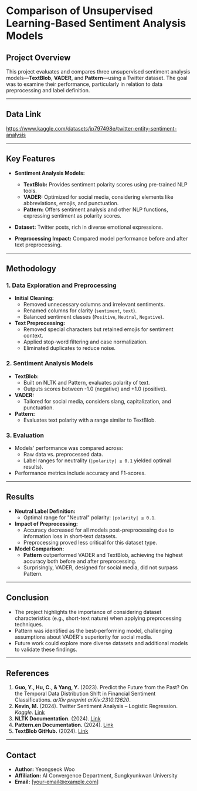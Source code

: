 # Comparison of Unsupervised Learning-Based Sentiment Analysis Models

## Project Overview
This project evaluates and compares three unsupervised sentiment analysis models—**TextBlob**, **VADER**, and **Pattern**—using a Twitter dataset. The goal was to examine their performance, particularly in relation to data preprocessing and label definition.

---

## Data Link
https://www.kaggle.com/datasets/jp797498e/twitter-entity-sentiment-analysis

---

## Key Features
- **Sentiment Analysis Models:**
  - **TextBlob:** Provides sentiment polarity scores using pre-trained NLP tools.
  - **VADER:** Optimized for social media, considering elements like abbreviations, emojis, and punctuation.
  - **Pattern:** Offers sentiment analysis and other NLP functions, expressing sentiment as polarity scores.

- **Dataset:** Twitter posts, rich in diverse emotional expressions.
- **Preprocessing Impact:** Compared model performance before and after text preprocessing.

---

## Methodology
### 1. Data Exploration and Preprocessing
- **Initial Cleaning:**
  - Removed unnecessary columns and irrelevant sentiments.
  - Renamed columns for clarity (`sentiment`, `text`).
  - Balanced sentiment classes (`Positive`, `Neutral`, `Negative`).
- **Text Preprocessing:**
  - Removed special characters but retained emojis for sentiment context.
  - Applied stop-word filtering and case normalization.
  - Eliminated duplicates to reduce noise.

### 2. Sentiment Analysis Models
- **TextBlob:**
  - Built on NLTK and Pattern, evaluates polarity of text.
  - Outputs scores between -1.0 (negative) and +1.0 (positive).
- **VADER:**
  - Tailored for social media, considers slang, capitalization, and punctuation.
- **Pattern:**
  - Evaluates text polarity with a range similar to TextBlob.

### 3. Evaluation
- Models' performance was compared across:
  - Raw data vs. preprocessed data.
  - Label ranges for neutrality (`|polarity| ≤ 0.1` yielded optimal results).
- Performance metrics include accuracy and F1-scores.

---

## Results
- **Neutral Label Definition:**
  - Optimal range for "Neutral" polarity: `|polarity| ≤ 0.1`.
- **Impact of Preprocessing:**
  - Accuracy decreased for all models post-preprocessing due to information loss in short-text datasets.
  - Preprocessing proved less critical for this dataset type.
- **Model Comparison:**
  - **Pattern** outperformed VADER and TextBlob, achieving the highest accuracy both before and after preprocessing.
  - Surprisingly, VADER, designed for social media, did not surpass Pattern.

---

## Conclusion
- The project highlights the importance of considering dataset characteristics (e.g., short-text nature) when applying preprocessing techniques.
- Pattern was identified as the best-performing model, challenging assumptions about VADER's superiority for social media.
- Future work could explore more diverse datasets and additional models to validate these findings.

---

## References
1. **Guo, Y., Hu, C., & Yang, Y.** (2023). Predict the Future from the Past? On the Temporal Data Distribution Shift in Financial Sentiment Classifications. _arXiv preprint arXiv:2310.12620_.
2. **Kevin, M.** (2024). Twitter Sentiment Analysis – Logistic Regression. _Kaggle_. [Link](https://kaggle.com/code/kevinmorgado/twitter-sentiment-analysis-logistic-regression)
3. **NLTK Documentation.** (2024). [Link](https://www.nltk.org/_modules/nltk/sentiment/vader.html)
4. **Pattern.en Documentation.** (2024). [Link](https://digiasset.org/html/pattern-en.html#sentiment)
5. **TextBlob GitHub.** (2024). [Link](https://github.com/sloria/textblob)

---

## Contact
- **Author:** Yeongseok Woo  
- **Affiliation:** AI Convergence Department, Sungkyunkwan University  
- **Email:** [your-email@example.com]
